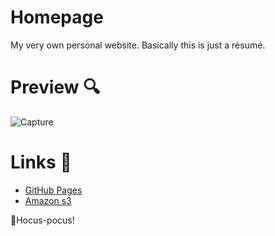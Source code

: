 # Homepage
My very own personal website. Basically this is just a résumé.

# Preview 🔍
![Capture](https://user-images.githubusercontent.com/55485703/116924596-c19c0e80-ac60-11eb-8ea2-3a48881e97c8.PNG)


# Links 🔗
- [GitHub Pages](https://privettalon.github.io/homepage/)
- [Amazon s3](http://kovalchukdmytro-staging.s3-website.eu-central-1.amazonaws.com/)

🧙Hocus-pocus!

